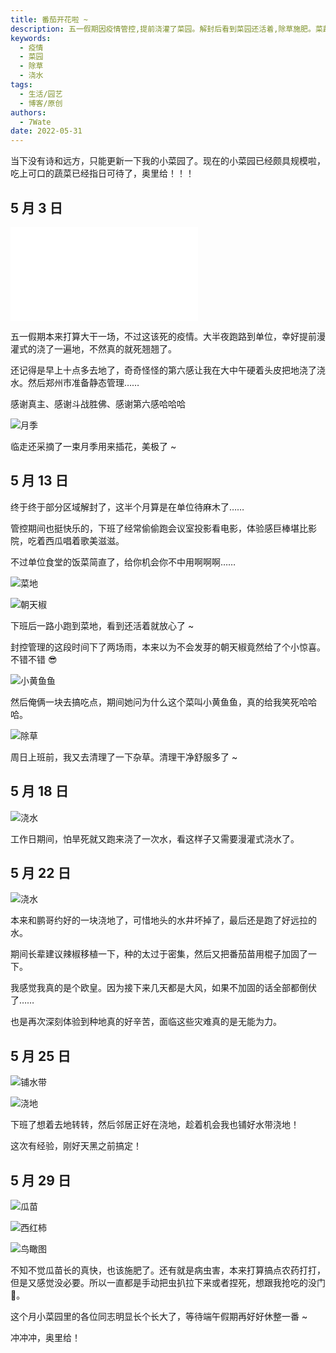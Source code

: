 ```yaml
---
title: 番茄开花啦 ~
description: 五一假期因疫情管控,提前浇灌了菜园。解封后看到菜园还活着,除草施肥。菜蔬生长良好,瓜苗长势喜人,西红柿结果。小菜园里各作物成长明显,等待端午好好疏理。
keywords:
  - 疫情
  - 菜园
  - 除草
  - 浇水
tags:
  - 生活/园艺
  - 博客/原创
authors:
  - 7Wate
date: 2022-05-31
---
```


当下没有诗和远方，只能更新一下我的小菜园了。现在的小菜园已经颇具规模啦，吃上可口的蔬菜已经指日可待了，奥里给！！！

## 5 月 3 日

<iframe src="//player.bilibili.com/player.html?aid=427030941&bvid=BV1S3411V7TZ&cid=734420535&page=1" scrolling="no" border="0" frameborder="no" framespacing="0" allowfullscreen="true"> </iframe>

五一假期本来打算大干一场，不过这该死的疫情。大半夜跑路到单位，幸好提前漫灌式的浇了一遍地，不然真的就死翘翘了。

还记得是早上十点多去地了，奇奇怪怪的第六感让我在大中午硬着头皮把地浇了浇水。然后郑州市准备静态管理……

感谢真主、感谢斗战胜佛、感谢第六感哈哈哈

![月季](https://static.7wate.com/img/2022/05/31/11b76b0a9499f.jpg)

临走还采摘了一束月季用来插花，美极了 ~

## 5 月 13 日

终于终于部分区域解封了，这半个月算是在单位待麻木了……

管控期间也挺快乐的，下班了经常偷偷跑会议室投影看电影，体验感巨棒堪比影院，吃着西瓜唱着歌美滋滋。

不过单位食堂的饭菜简直了，给你机会你不中用啊啊啊……

![菜地](https://static.7wate.com/img/2022/05/31/a5889fb292fab.jpg)

![朝天椒](https://static.7wate.com/img/2022/05/31/98db9851cc776.jpg)

下班后一路小跑到菜地，看到还活着就放心了 ~

封控管理的这段时间下了两场雨，本来以为不会发芽的朝天椒竟然给了个小惊喜。不错不错 😎

![小黄鱼鱼](https://static.7wate.com/img/2022/05/31/ec22defb39d35.jpg)

然后俺俩一块去搞吃点，期间她问为什么这个菜叫小黄鱼鱼，真的给我笑死哈哈哈。

![除草](https://static.7wate.com/img/2022/05/31/3750c554f15df.jpg)

周日上班前，我又去清理了一下杂草。清理干净舒服多了 ~

## 5 月 18 日

![浇水](https://static.7wate.com/img/2022/05/31/e79b31c422154.jpg)

工作日期间，怕旱死就又跑来浇了一次水，看这样子又需要漫灌式浇水了。

## 5 月 22 日

![浇水](https://static.7wate.com/img/2022/05/31/cad5cbe7e2b3f.jpg)

本来和鹏哥约好的一块浇地了，可惜地头的水井坏掉了，最后还是跑了好远拉的水。

期间长辈建议辣椒移植一下，种的太过于密集，然后又把番茄苗用棍子加固了一下。

我感觉我真的是个欧皇。因为接下来几天都是大风，如果不加固的话全部都倒伏了……

也是再次深刻体验到种地真的好辛苦，面临这些灾难真的是无能为力。

## 5 月 25 日

![铺水带](https://static.7wate.com/img/2022/05/31/2e92a6f49d634.jpg)

![浇地](https://static.7wate.com/img/2022/05/31/e574cd5e6fbf1.jpg)

下班了想着去地转转，然后邻居正好在浇地，趁着机会我也铺好水带浇地！

这次有经验，刚好天黑之前搞定！

## 5 月 29 日

![瓜苗](https://static.7wate.com/img/2022/05/31/0809c3523c598.jpg)

![西红柿](https://static.7wate.com/img/2022/05/31/37736d7839e20.jpg)

![鸟瞰图](https://static.7wate.com/img/2022/05/31/13c346e4fa7db.jpg)

不知不觉瓜苗长的真快，也该施肥了。还有就是病虫害，本来打算搞点农药打打，但是又感觉没必要。所以一直都是手动把虫扒拉下来或者捏死，想跟我抢吃的没门 🙂。

这个月小菜园里的各位同志明显长个长大了，等待端午假期再好好休整一番 ~

冲冲冲，奥里给！
